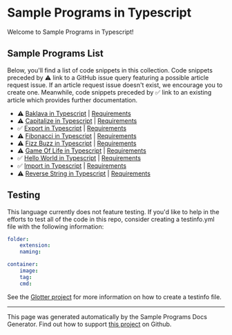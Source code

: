 # Sample Programs in Typescript

Welcome to Sample Programs in Typescript!

## Sample Programs List

Below, you'll find a list of code snippets in this collection. Code snippets preceded by :warning: link to a GitHub issue query featuring a possible article request issue. If an article request issue doesn't exist, we encourage you to create one. Meanwhile, code snippets preceded by :white_check_mark: link to an existing article which provides further documentation.

- :warning: [Baklava in Typescript](https://github.com//TheRenegadeCoder/sample-programs-website/issues?utf8=%E2%9C%93&q=is%3Aissue+is%3Aopen+baklava+typescript) | [Requirements](https://sample-programs.therenegadecoder.com/projects/baklava)
- :warning: [Capitalize in Typescript](https://github.com//TheRenegadeCoder/sample-programs-website/issues?utf8=%E2%9C%93&q=is%3Aissue+is%3Aopen+capitalize+typescript) | [Requirements](https://sample-programs.therenegadecoder.com/projects/capitalize)
- :white_check_mark: [Export in Typescript](https://sample-programs.therenegadecoder.com/projects/import-export/typescript) | [Requirements](https://sample-programs.therenegadecoder.com/projects/import-export)
- :warning: [Fibonacci in Typescript](https://github.com//TheRenegadeCoder/sample-programs-website/issues?utf8=%E2%9C%93&q=is%3Aissue+is%3Aopen+fibonacci+typescript) | [Requirements](https://sample-programs.therenegadecoder.com/projects/fibonacci)
- :warning: [Fizz Buzz in Typescript](https://github.com//TheRenegadeCoder/sample-programs-website/issues?utf8=%E2%9C%93&q=is%3Aissue+is%3Aopen+fizz+buzz+typescript) | [Requirements](https://sample-programs.therenegadecoder.com/projects/fizz-buzz)
- :warning: [Game Of Life in Typescript](https://github.com//TheRenegadeCoder/sample-programs-website/issues?utf8=%E2%9C%93&q=is%3Aissue+is%3Aopen+game+of+life+typescript) | [Requirements](https://sample-programs.therenegadecoder.com/projects/game-of-life)
- :white_check_mark: [Hello World in Typescript](https://sample-programs.therenegadecoder.com/projects/hello-world/typescript) | [Requirements](https://sample-programs.therenegadecoder.com/projects/hello-world)
- :white_check_mark: [Import in Typescript](https://sample-programs.therenegadecoder.com/projects/import-export/typescript) | [Requirements](https://sample-programs.therenegadecoder.com/projects/import-export)
- :warning: [Reverse String in Typescript](https://github.com//TheRenegadeCoder/sample-programs-website/issues?utf8=%E2%9C%93&q=is%3Aissue+is%3Aopen+reverse+string+typescript) | [Requirements](https://sample-programs.therenegadecoder.com/projects/reverse-string)

## Testing

This language currently does not feature testing. If you'd like to help in the efforts to test all of the code in this repo, consider creating a testinfo.yml file with the following information:

```yml
folder:
	extension:
	naming:

container:
	image:
	tag:
	cmd:
```

See the [Glotter project](https://github.com/auroq/glotter) for more information on how to create a testinfo file.

---

This page was generated automatically by the Sample Programs Docs Generator. Find out how to support [this project](https://github.com/TheRenegadeCoder/sample-programs-docs-generator) on Github.